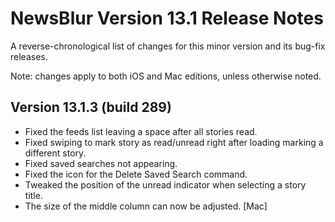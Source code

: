 # NewsBlur Version 13.1 Release Notes #


A reverse-chronological list of changes for this minor version and its bug-fix releases.

Note: changes apply to both iOS and Mac editions, unless otherwise noted.


## Version 13.1.3 (build 289) ##

- Fixed the feeds list leaving a space after all stories read.
- Fixed swiping to mark story as read/unread right after loading marking a different story.
- Fixed saved searches not appearing.
- Fixed the icon for the Delete Saved Search command.
- Tweaked the position of the unread indicator when selecting a story title.
- The size of the middle column can now be adjusted. [Mac]


